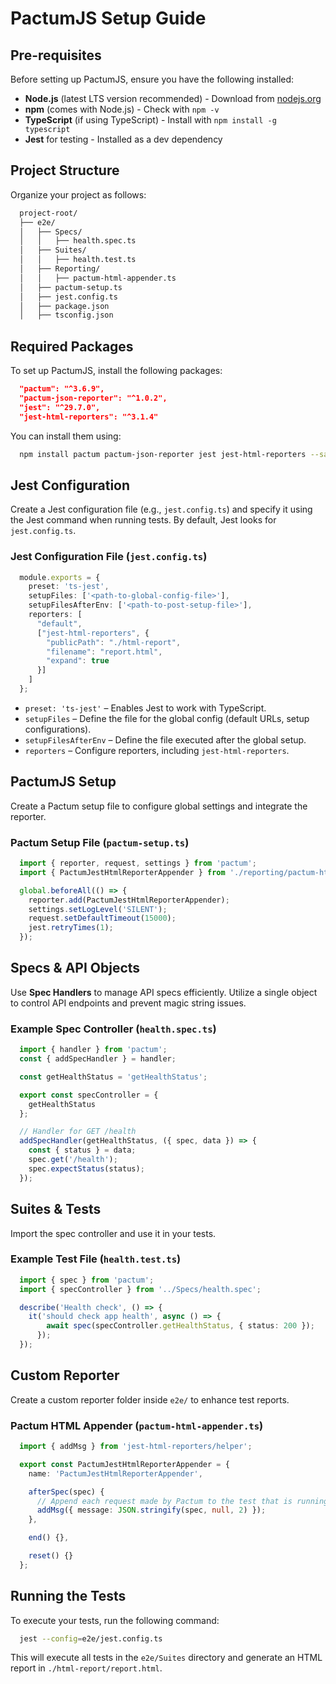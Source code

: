# PactumJS Setup Guide

## Pre-requisites

Before setting up PactumJS, ensure you have the following installed:

- **Node.js** (latest LTS version recommended) - Download from [nodejs.org](https://nodejs.org/)
- **npm** (comes with Node.js) - Check with `npm -v`
- **TypeScript** (if using TypeScript) - Install with `npm install -g typescript`
- **Jest** for testing - Installed as a dev dependency


## Project Structure

Organize your project as follows:

```bash
  project-root/
  ├── e2e/
  │   ├── Specs/
  │   │   ├── health.spec.ts
  │   ├── Suites/
  │   │   ├── health.test.ts
  │   ├── Reporting/
  │   │   ├── pactum-html-appender.ts
  │   ├── pactum-setup.ts
  │   ├── jest.config.ts
  │   ├── package.json
  │   ├── tsconfig.json
```

## Required Packages

To set up PactumJS, install the following packages:

```json
  "pactum": "^3.6.9",
  "pactum-json-reporter": "^1.0.2",
  "jest": "^29.7.0",
  "jest-html-reporters": "^3.1.4"
```

You can install them using:

```sh
  npm install pactum pactum-json-reporter jest jest-html-reporters --save-dev
```

## Jest Configuration

Create a Jest configuration file (e.g., `jest.config.ts`) and specify it using the Jest command when running tests.
By default, Jest looks for `jest.config.ts`.

### Jest Configuration File (`jest.config.ts`)

```ts
  module.exports = {
    preset: 'ts-jest',
    setupFiles: ['<path-to-global-config-file>'],
    setupFilesAfterEnv: ['<path-to-post-setup-file>'],
    reporters: [
      "default",
      ["jest-html-reporters", {
        "publicPath": "./html-report",
        "filename": "report.html",
        "expand": true
      }]
    ]
  };
```

- `preset: 'ts-jest'` – Enables Jest to work with TypeScript.
- `setupFiles` – Define the file for the global config (default URLs, setup configurations).
- `setupFilesAfterEnv` – Define the file executed after the global setup.
- `reporters` – Configure reporters, including `jest-html-reporters`.

## PactumJS Setup

Create a Pactum setup file to configure global settings and integrate the reporter.

### Pactum Setup File (`pactum-setup.ts`)

```ts
  import { reporter, request, settings } from 'pactum';
  import { PactumJestHtmlReporterAppender } from './reporting/pactum-html-appender';

  global.beforeAll(() => {
    reporter.add(PactumJestHtmlReporterAppender);
    settings.setLogLevel('SILENT');
    request.setDefaultTimeout(15000);
    jest.retryTimes(1);
  });
```

## Specs & API Objects

Use **Spec Handlers** to manage API specs efficiently. Utilize a single object to control API endpoints and prevent magic string issues.

### Example Spec Controller (`health.spec.ts`)

```ts
  import { handler } from 'pactum';
  const { addSpecHandler } = handler;

  const getHealthStatus = 'getHealthStatus';

  export const specController = {
    getHealthStatus
  };

  // Handler for GET /health
  addSpecHandler(getHealthStatus, ({ spec, data }) => {
    const { status } = data;
    spec.get('/health');
    spec.expectStatus(status);
  });
```

## Suites & Tests

Import the spec controller and use it in your tests.

### Example Test File (`health.test.ts`)

```ts
  import { spec } from 'pactum';
  import { specController } from '../Specs/health.spec';

  describe('Health check', () => {
    it('should check app health', async () => {
        await spec(specController.getHealthStatus, { status: 200 });
      });
  });
```

## Custom Reporter

Create a custom reporter folder inside `e2e/` to enhance test reports.

### Pactum HTML Appender (`pactum-html-appender.ts`)

```ts
  import { addMsg } from 'jest-html-reporters/helper';

  export const PactumJestHtmlReporterAppender = {
    name: 'PactumJestHtmlReporterAppender',

    afterSpec(spec) {
      // Append each request made by Pactum to the test that is running
      addMsg({ message: JSON.stringify(spec, null, 2) });
    },

    end() {},

    reset() {}
  };
```
## Running the Tests

To execute your tests, run the following command:

```sh
  jest --config=e2e/jest.config.ts
```

This will execute all tests in the `e2e/Suites` directory and generate an HTML report in `./html-report/report.html`.


